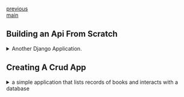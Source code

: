<!--
// cSpell:ignore pythonanywhere Postgre pypyodbc venv startproject asgi wsgi startapp djangorestframework psycopg2 countriesdb makemigrations sqlmigrate showmigrations serializers runserver createsuperuser name_icontains arser urlpatterns startsalt endsalt puml messagebox textvariable mainloop pady padx columnspan yview yscrollcommand sqlserver
-->

[previous](section_23_25_git_django.md.md)\
[main](../README.md)

## Building an Api From Scratch

<details>
<summary>
Another Django Application. 
</summary>

### What is an API

Api Application programing interface, a set of specification for how programs interact with one another.

### Creating and activating a virtual environment

another case where we need a virtual environment.

```sh
mkdir project
python -m venv env_name
env_name\scripts\activate.sh

deactivate
```

### Installing Django and Django REST Framework

while we are inside the virtual environment.
(only works for me when i am in the windows console, not even powershell)

```sh
python -m pip install django
python -m django --version
python -m pip install djangorestframework
```

### Creating a new Django project and app

```sh
django-admin.py startproject worldCountries .
ls worldCountries
python manage.py startapp countries
ls countries
```

the project folder has:

- manage.py
- asgi.py
- settings.py
- urls.py
- wsgi.py

the app folder has

- migration folder
- python init file
- admin.py
- models.py
- tests.py
- views.py

### Register app with Django

we go to the settings.py file and we add the apps we installed to the **INSTALLED_APPS** list in the file.

we also add something to the middleware lists

### installing PostgreSQL Database Server

going to [postgresql website](https://www.postgresql.org/) and downloading the file

(or using a [docker](https://hub.docker.com/_/postgres))

we need to decide on a password and a port to use.

```sh
docker container run --name some-postgres -e POSTGRES_PASSWORD=<password> -d postgres
```

### Django and PostgreSQL Database Setup

we need the postgres installed, a running database, and the **Psycopg2** package installed. we need to configure the database setting inside the **settings.py** file of our project.

inside postgreSQL

- create new data

```sh
python -m pip instal psycopg2
```

setting.py file. before:

```py
DATABASES = {
    'default': {
        'ENGINE':'django.db.backends.sqlite',
        'NAME': os.path.join(BASE_DIR,'dn.sqlite3'),
    }
}
```

setting.py file. after:

```py
DATABASES = {
    'default': {
        'ENGINE':'django.db.backends.postgresql',
        'NAME': 'countriesdb',
        'USER': 'postgres'
        'PASSWORD': #some password
        'HOST': '127.0.0.1',
        'PORT': '5432'
    }
}
```

### Running Initial Migration

a migration is how we update the schema from the python class into the database. this can be adding a field, adding or deleting models, etc.\
A model is a class that represents a table or a collection in the database, so migrations are records of changes to the database based on changes to the python model. the migrations files are stored in the "migrations" folder of the app.

commands

- migrate - apply and un-apply migrations.
- makemigrations - create migration.
- sqlmigrate - display sql statement for the migration
- showmigrations - list project migrations and their status

```sh
venv\scripts\activate
python manage.py migrate #run migrations
python manage.py showmigrations
```

the initial migration creates the following tables:

- auth_group
- auth_group_permissions
- auth_permissions
- auth_user
- auth_user_groups
- auth_user_groups_permissions
- django_admin_log
- django_content_type
- django_migrations
- django_session

### Creating a Django Model

a model is a class that represents a table or collections.

we open the "models.py" file and create a class the derives from the Model class. we then add attributes to the class that represent sql attributes.

the primary key is added automatically and is called "Id". we also add an inner class to control the ordering for how the table is shown.

```py
from django.db import models

class Countries(models.Model):
    name = models.CharField(max_length=50, blank=False, default='')
    capital = models.CharField(max_length=50, blank=False, default='')

    class Meta:
        ordering = ("id",)
```

### Creating and Applying New Migration

we want to push the changes from the python model into the database.

```sh
python manage.py makemigrations <migration_name>
python manage.py showmigrations
python manage.py migrate <migration_name>
```

a new file is created inside the migrations folder, which defines the model and the operations on it, in this case, creating the model itself with the correct fields.

### Creating a Serializer Class

> A QuerySet represents a collection of objects from your database.\
> It can have zero, one or many **filters**. Filters narrow don the query result based on the given parameters.\
> in SQL terms, a QuerySet equates to a **SELECT** statement, and a filter is a limiting clause such as **WHERE** or **LIMIT**.

A serializer allow us to convert data from our class into a format such as json, xml or yaml files, which can be transferred over the network or stored.

we crate a "serializers.py" file in our project folder. the base class of ModelSerializer populates the field and creates validators.

```py
from rest_framework import serializers
from countries.models import Countries

class CountriesSerializers(serializers.ModelSerializer):

    class Meta:
        model=Countries
        fields = ('id','name','capital')
```

### Starting and stopping Django Development Server

django has light-weight development server that we can use to test our website.

the server has a hot-reload functionality, so if we make changes to our code, it restarts itself to include them

```py
python manage.py runserver 8080
```

### Creating a Superuser Account

each django website has an administrative zone, which we got to by going to the website url and adding '/admin' to the address line. we need to log-in with a super user, so we first create one.

```sh
python manage.py createsuperuser
#name
#email
#password
```

now we can access the administrative zone and we can view the users and permissions and eventually manage the apps attached to it.

### Creating Views

a view takes a web request and returns a response or do an action. this can mean performing an operation or returning (rendering) an html response.

django has two types of views

- function based views (FBV)
- class based view (CBV)

the views reside inside the "views.py" file.

we have some imports, and we make use of a decorator to take both the 'GET' and 'POST' requests.

```py
from django.shortcuts import render
from django.http.response import JsonResponse
from rest_framework import status
from rest_framework.decorators import api_view
from rest_framework.parsers import JSONParser

from countries.models import Countries
from countries.serializers import CountriesSerializer

@api_view(['GET','POST'])
def countries_list(request):
    if request.method == 'GET':
        countries = Countries.objects.all()

        name = request.GET.get('name',None)
        if name is not None:
            countries = countries.filter(name_icontains=name) #filter

        countries_serializer = CountriesSerializer(countries,many=True)
        return JsonResponse(countries_serializer.data, safe=False) #default status code is 200
        #safe = False for objects serialization

    elif request.method == 'POST':
        countries_data = JSONParser().parse(request)
        countries_serializer = CountriesSerializer(data = countries_data)

        if countries_serializer.is_valid():
            countries_serializer.save()
            return JsonResponse(countries_serializer.data, status=status.HTTP_201_CREATED)

        return JsonResponse(countries_serializer.errors, status=status.HTTP_400_BAD_REQUEST)

@api_view(['GET','PUT','DELETE'])
def countries_detail(request, pk): #pk is primary key
    try:
        countries = Countries.objects.get(pk=pk)
    except Countries.DoesNotExist:
        return JsonResponse({'message': "The country doesn't exist"},status=status.HTTP_404_NOT_FOUND)

    if request.method == 'GET':
        countries_serializer=CountriesSerializer(countries)
        return JsonResponse(countries_serializer.data)

    elif request.method == 'PUT':
        countries_data = JSONParser().parse(request)
        countries_serializer = CountriesSerializer(countries,data = countries_data)

        if countries_serializer.is_valid():
            countries_serializer.save()
            return JsonResponse(countries_serializer.data)

        return JsonResponse(countries_serializer.errors, status=status.HTTP_400_BAD_REQUEST)

    elif request.method == 'DELETE':
        countries.delete()
        return JsonResponse({'message': "The country was deleted successfully"},status=status.HTTP_204_NO_CONTENT)

```

### Mapping Views to URL

now that we created the views, we want to map the view functions to a url. so that accessing the URL triggers the specified view.

| Url                 | Method         | View function          |
| ------------------- | -------------- | ---------------------- |
| "/api/countries"    | GET,POST       | views.countries_list   |
| "/api/countries/id" | GET,PUT,DELETE | views.countries.detail |
| "/admin"            | GET            | admin.site.urls        |

this is done in the url configuration file "urls.py"

here we use some regex, the `r` prefix to the string means we use a raw-string, so we won't take into account python escape characters and so on. (so we don't need to escape the slashes)

- `^` - start of line
- `$` - end of line
- `+` - one or more of the previous token
- `[0-9]` - match any digit, similar to `\d`
- `(?P<pk>)` - capture group named pk

```py
from .django.urls import path
from countries import views

urlpatterns = [
    url(r'^api/countries$',views.countries_list),
    url(r'^api/countries/(?P<pk>[0-9]+)$',views.countries_detail),
]
```

we need to match the project urls to the the app urls, so we go to the main "urls.py" file.

```py
from django.contrib import admin
from django.urls import path
from django.conf.urls import url, include

urlpatterns= [
    path('admin/', admin.site.urls),
    url(r'^',include('countries.urls'))
]
```

### Register Model with Admin Site

```sh
python manage.py runserver
```

we go to the site, enter the user name and account.

and now we want to register the countries model.

inside the apps "admin.py" file

```py
from django.contrib import admin
from .models import Countries

admin.site.register(Countries)
```

we will see the changes in the admin site, and now we see the model.

### Creating Model Objects

model objects are records in the table, so from the admin zone,we can press 'add' to add a country. we get some fields to fill up with records. the name of the countries aren't showing so we need to update our model class with the string representation function.

```py
from django.db import models

class Countries(models.Model):
    name = models.CharField(max_length=50, blank=False, default='')
    capital = models.CharField(max_length=50, blank=False, default='')

    def __str__(self):
        return self.name

    class Meta:
        ordering = ("id",)
```

now we see the countries and not just 'object(1)', we can edit each object and see the history of each record.

### Testing API with Postman

[Postman](www.postman.com) is an api client that allows to send API requests, we can use it to experiment and test our apis. we can save our requests, share them and so on.

to create a country, we add a url, choose the POST method, and switch to the "Body" tab, choose "Json" and insert the object to the body.

```json
{
  "name": "Denmark",
  "capital": "Copenhagen"
}
```

we can do Get for all objects, get a country by id, update the data with PUT or remove it with the DELETE method.

</details>

## Creating A Crud App

<details>
<summary>
a simple application that lists records of books and interacts with a database
</summary>

### What is CRUD

CRUD - create, read, update, delete.\
the four basic operations that we perform on a database. creating records, reading them, updating them and removing them.

we will have python application that interacts with the database.

### Application Design and Sketch

a mockup of how the app will look:

- fields for input
- a button to add
- listbox area of all the records
- buttons:
  - view
  - clear
  - exit
  - modify
  - delete

```puml
@startsalt
title My Books Application
{
{
book title<&book>:|"title"|author:|"author"|isbn:|"isbn"|\t|[add]
}
{SI
   book1
   book2
   "\t\t\t\t\t\t\t"
}
{
[view]|[clear]|[exit]|[modify]|[delete]
}
}

@endsalt
```

### Creating app GUI:

we start with the gui side of our code. we go back to the Tkinter module with the widgets

the most basic way to start is to create a Tk object and start running.

```py
from tkinter import Tk

root = Tk()
root.mainloop()
```

next we want to add a title to the application window, add background color and define a set size for it and stop the user from changing the size

```py
root = Tk()
root.title("app title!")
root.configure(background="light green") #bg
root.geometry("850x500")
root.resizable(width=False,height=False)
root.mainloop()
```

next we want to add the Labels in the correct places according to the grid, add the variables to store user inputs, and add the Entry widgets that the user writes to.

```py
title_label =ttk.Label(root, text="Title", background="light green", font = ("TKDfaultFont",16))
title_label.grid(row=0, column=0, sticky=tkinter.W)
title_text = StringVar()
title_entry =ttk.Entry(root, width=24, textvariable=title_text)
title_entry.grid(row=0, column=1,stick=W)
```

now we add buttons, a list box with a scroll bar and we set them on the window grid.

```py
#button
add_btn = Button(root, text="Add Book", bg="blue", fg="white",font="helvetica 10 bold", command="")
add_btn.grid(row=0, column=6, sticky=W)

#listbox
list_box = Listbox(root, height=16,width=40,font="helvetica 13",bg="light blue")
list_box.grid(row=3,column=1,columnspan=14,sticky=W+E, pady=40,padx=15)

scroll_bar = Scrollbar(root)
scroll_bar.grid(row=1,column=8,rowspan=14, sticky=W)
list_box.configure(yscrollcommand=scroll_bar.set)
scroll_bar.configure(command=list_box.yview)
```

we'll add more buttons now, they still don't have any actions attached to them.

- modify record
- delete record
- clear screen
- exit program
- view all

### What is SQL Server

SQL-server is a relational database management system by microsoft. it can be run on a dedicated machine or locally.

it uses a special flavour of sql called transactional-sql, or T-SQL

[dockerHub sql](https://hub.docker.com/_/mysql), [dockerHub admirer](https://hub.docker.com/_/adminer)

### SQL Server Editions

- enterprise
- standard
- web
- developer
- express

SSMS- sql server management studio, an IDE for connecting a working with the sql server.

(i will use the admirer container instead)

**(for the future, i'll need to create the environment variables files:
MYSQL_ROOT_PASSWORD:
MYSQL_DATABASE: books
)**

### Creating a Database and Table

after we managed to get the sql server running an we are connected to it via the UI, we can create the database and the tables.

we will use the SSMS

```sql
CREATE DATABASE books_db;

USE books_db;
-- CREATE TABLE books(id int PRIMARY KEY IDENTITY(1,1),Title VARCHAR(255), Author VARCHAR(255),ISBN int);
CREATE TABLE books(id int PRIMARY KEY NOT NULL AUTO_INCREMENT ,Title VARCHAR(255), Author VARCHAR(255),ISBN int);
```

### Creating a Database Configuration File

we want a configuration file to connect to the database.

- driver
- server
- database
- username
- password

we keep those in a different file, and we import them as a module.

so we create a python file "sqlserver-config.py" (not in repository)

```py
dbConfig= {
    'driver': 'SQL Server',
    'server':'',
    'Database':'books_db',
    'username':'root',
    'password': #update
}
```

### Create a virtual environment and install pypyodbc

### Connect python file to database

### Create a cursor object

### Create a class and methods

### Add more methods to class

### Create function for selected row

### Create more functions

### Activate button widgets

### App and database interaction: Part 1

### App and database interaction: Part 2

<details>

[next]()

```

```

